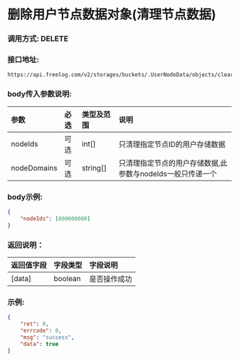 # 删除用户节点数据对象(清理节点数据)



### 调用方式: DELETE



### 接口地址:

```
https://api.freelog.com/v2/storages/buckets/.UserNodeData/objects/clear
```



### body传入参数说明:

| 参数 | 必选 | 类型及范围 | 说明 |
| :--- | :--- | :--- | :--- |
| nodeIds | 可选 | int[] | 只清理指定节点ID的用户存储数据 |
| nodeDomains | 可选 | string[] | 只清理指定节点的用户存储数据,此参数与nodeIds一般只传递一个 |



### body示例:

```json
{
	"nodeIds": [800000000]
}
```



### 返回说明：

| 返回值字段 | 字段类型 | 字段说明 |
| :--- | :--- | :--- |
| [data] | boolean | 是否操作成功 |



### 示例:

```json
{
	"ret": 0,
	"errcode": 0,
	"msg": "success",
	"data": true
}
```
